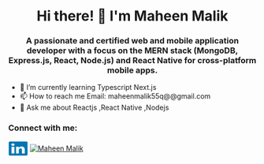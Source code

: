 <h1 align="center">Hi there! 👋 I'm Maheen Malik</h1>
<h3 align="center">A passionate and certified web and mobile application developer with a focus on the MERN stack (MongoDB, Express.js, React, Node.js) and React Native for cross-platform mobile apps.</h3>

- 🌱 I’m currently learning Typescript Next.js
- 📫 How to reach me Email: maheenmalik55q@@gmail.com
- 💬 Ask me about Reactjs ,React Native ,Nodejs

<h3 align="left">Connect with me:</h3>
<p align="left">
  <a href="https://www.linkedin.com/in/maheen-malik-ab527231b/" target="_blank"><img align="center" src="https://raw.githubusercontent.com/devicons/devicon/master/icons/linkedin/linkedin-original.svg" alt="Maheen Malik" height="30" width="40" /></a>
  <a href="https://www.instagram.com/maheenmalik508?igsh=MWFqbXEzYWtnNWk2Nw%3D%3D" target="_blank"><img align="center" src="https://raw.githubusercontent.com/rahuldkjain/github-profile-readme-generator/master/src/images/icons/Social/instagram.svg" alt="Maheen Malik" height="30" width="40" /></a>
</p>
<!-- GitHub Readme Stats -->
